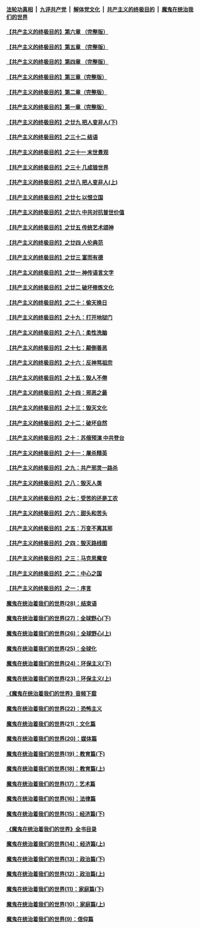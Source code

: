 ####  [法轮功真相](../../../../basic/blob/master/README.md?t=05261101) &nbsp;|&nbsp; [九评共产党](../../../../9ping.md/blob/master/README.md?t=05261101) &nbsp;|&nbsp; [解体党文化](../../../../jtdwh.md/blob/master/README.md?t=05261101)  &nbsp;|&nbsp; [共产主义的终极目的](../../../../gczydzjmd.md/blob/master/README.md?t=05261101) &nbsp;|&nbsp; [魔鬼在统治我们的世界](../../../../mgztzwmdsj.md/blob/master/README.md?t=05261101) 

#### [【共产主义的终极目的】第六章 （完整版）](../pages/nsc422/n11428913.md?t=05261101) 

#### [【共产主义的终极目的】第五章 （完整版）](../pages/nsc422/n11428912.md?t=05261101) 

#### [【共产主义的终极目的】第四章 （完整版）](../pages/nsc422/n11428907.md?t=05261101) 

#### [【共产主义的终极目的】第三章（完整版）](../pages/nsc422/n11428848.md?t=05261101) 

#### [【共产主义的终极目的】第二章（完整版）](../pages/nsc422/n11428831.md?t=05261101) 

#### [【共产主义的终极目的】第一章（完整版）](../pages/nsc422/n11417651.md?t=05261101) 

#### [【共产主义的终极目的】之廿九 把人变非人(下)](../pages/nsc422/n11344140.md?t=05261101) 

#### [【共产主义的终极目的】之三十二 结语](../pages/nsc422/n11360535.md?t=05261101) 

#### [【共产主义的终极目的】之三十一 末世景观](../pages/nsc422/n11351129.md?t=05261101) 

#### [【共产主义的终极目的】之三十 几成狼世界](../pages/nsc422/n11348280.md?t=05261101) 

#### [【共产主义的终极目的】之廿八 把人变非人(上)](../pages/nsc422/n11340492.md?t=05261101) 

#### [【共产主义的终极目的】之廿七 以恨立国](../pages/nsc422/n11336944.md?t=05261101) 

#### [【共产主义的终极目的】之廿六 中共对抗普世价值](../pages/nsc422/n11324785.md?t=05261101) 

#### [【共产主义的终极目的】之廿五 传统艺术颂神](../pages/nsc422/n11296396.md?t=05261101) 

#### [【共产主义的终极目的】之廿四 人伦典范](../pages/nsc422/n11296397.md?t=05261101) 

#### [【共产主义的终极目的】之廿三 富而有德](../pages/nsc422/n11283598.md?t=05261101) 

#### [【共产主义的终极目的】之廿一 神传语言文字](../pages/nsc422/n11263265.md?t=05261101) 

#### [【共产主义的终极目的】之廿二 破坏修炼文化](../pages/nsc422/n11245728.md?t=05261101) 

#### [【共产主义的终极目的】之二十：偷天换日](../pages/nsc422/n11238846.md?t=05261101) 

#### [【共产主义的终极目的】之十九：打开地狱门](../pages/nsc422/n11206376.md?t=05261101) 

#### [【共产主义的终极目的】之十八：柔性洗脑](../pages/nsc422/n11199994.md?t=05261101) 

#### [【共产主义的终极目的】之十七：颠倒善恶](../pages/nsc422/n11179782.md?t=05261101) 

#### [【共产主义的终极目的】之十六：反神骂祖宗](../pages/nsc422/n11166798.md?t=05261101) 

#### [【共产主义的终极目的】之十五：毁人不倦](../pages/nsc422/n11166792.md?t=05261101) 

#### [【共产主义的终极目的】之十四：邪恶之最](../pages/nsc422/n11150249.md?t=05261101) 

#### [【共产主义的终极目的】之十三：毁灭文化](../pages/nsc422/n11135227.md?t=05261101) 

#### [【共产主义的终极目的】之十二：破坏自然](../pages/nsc422/n11135214.md?t=05261101) 

#### [【共产主义的终极目的】之十：苏俄预演 中共登台](../pages/nsc422/n11118424.md?t=05261101) 

#### [【共产主义的终极目的】之十一：屠杀精英](../pages/nsc422/n11118442.md?t=05261101) 

#### [【共产主义的终极目的】之九：共产邪灵一路杀](../pages/nsc422/n11114139.md?t=05261101) 

#### [【共产主义的终极目的】之八：毁灭人类](../pages/nsc422/n11108503.md?t=05261101) 

#### [【共产主义的终极目的】之七：受苦的还是工农](../pages/nsc422/n11101809.md?t=05261101) 

#### [【共产主义的终极目的】之六：甜头和苦头](../pages/nsc422/n11096971.md?t=05261101) 

#### [【共产主义的终极目的】之五：万变不离其邪](../pages/nsc422/n11091285.md?t=05261101) 

#### [【共产主义的终极目的】之四：毁灭路线图](../pages/nsc422/n11086284.md?t=05261101) 

#### [【共产主义的终极目的】之三：马克思魔变](../pages/nsc422/n11061941.md?t=05261101) 

#### [【共产主义的终极目的】之二：中心之国](../pages/nsc422/n11047728.md?t=05261101) 

#### [【共产主义的终极目的】之一：序言](../pages/nsc422/n11086077.md?t=05261101) 

#### [魔鬼在统治着我们的世界(28)：结束语](../pages/nsc422/n10936246.md?t=05261101) 

#### [魔鬼在统治着我们的世界(27)：全球野心(下)](../pages/nsc422/n10928319.md?t=05261101) 

#### [魔鬼在统治着我们的世界(26)：全球野心(上)](../pages/nsc422/n10900318.md?t=05261101) 

#### [魔鬼在统治着我们的世界(25)：全球化](../pages/nsc422/n10788205.md?t=05261101) 

#### [魔鬼在统治着我们的世界(24)：环保主义(下)](../pages/nsc422/n10695307.md?t=05261101) 

#### [魔鬼在统治着我们的世界(23)：环保主义(上)](../pages/nsc422/n10688613.md?t=05261101) 

#### [《魔鬼在统治着我们的世界》音频下载](../pages/nsc422/n10635553.md?t=05261101) 

#### [魔鬼在统治着我们的世界(22)：恐怖主义](../pages/nsc422/n10614727.md?t=05261101) 

#### [魔鬼在统治着我们的世界(21)：文化篇](../pages/nsc422/n10597706.md?t=05261101) 

#### [魔鬼在统治着我们的世界(20)：媒体篇](../pages/nsc422/n10586579.md?t=05261101) 

#### [魔鬼在统治着我们的世界(19)：教育篇(下)](../pages/nsc422/n10564808.md?t=05261101) 

#### [魔鬼在统治着我们的世界(18)：教育篇(上)](../pages/nsc422/n10526970.md?t=05261101) 

#### [魔鬼在统治着我们的世界(17)：艺术篇](../pages/nsc422/n10499093.md?t=05261101) 

#### [魔鬼在统治着我们的世界(16)：法律篇](../pages/nsc422/n10485969.md?t=05261101) 

#### [魔鬼在统治着我们的世界(15)：经济篇(下)](../pages/nsc422/n10469975.md?t=05261101) 

#### [《魔鬼在统治着我们的世界》全书目录](../pages/nsc422/n10464261.md?t=05261101) 

#### [魔鬼在统治着我们的世界(14)：经济篇(上)](../pages/nsc422/n10457370.md?t=05261101) 

#### [魔鬼在统治着我们的世界(13)：政治篇(下)](../pages/nsc422/n10448270.md?t=05261101) 

#### [魔鬼在统治着我们的世界(12)：政治篇(上)](../pages/nsc422/n10444576.md?t=05261101) 

#### [魔鬼在统治着我们的世界(11)：家庭篇(下)](../pages/nsc422/n10440961.md?t=05261101) 

#### [魔鬼在统治着我们的世界(10)：家庭篇(上)](../pages/nsc422/n10435448.md?t=05261101) 

#### [魔鬼在统治着我们的世界(9)：信仰篇](../pages/nsc422/n10432159.md?t=05261101) 


